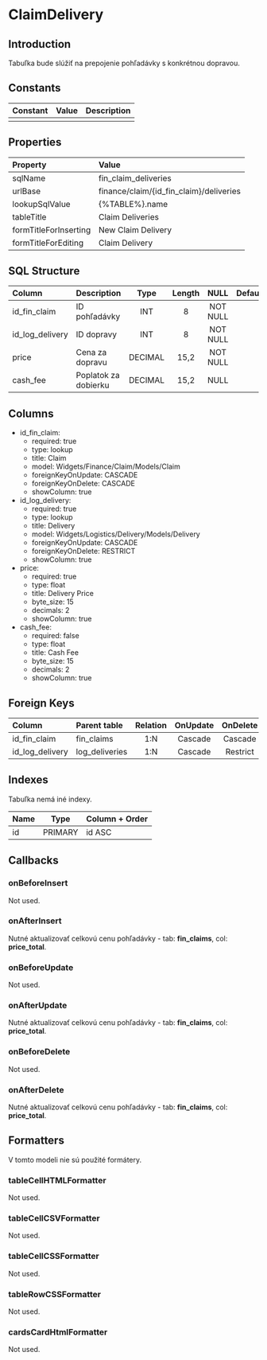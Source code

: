 # ClaimDelivery

## Introduction

Tabuľka bude slúžiť na prepojenie pohľadávky s konkrétnou dopravou.

## Constants

| Constant | Value | Description |
| -------- | ----- | ----------- |
|          |       |             |

## Properties

| Property              | Value                                   |
| :-------------------- | :-------------------------------------- |
| sqlName               | fin_claim_deliveries                    |
| urlBase               | finance/claim/{id_fin_claim}/deliveries |
| lookupSqlValue        | {%TABLE%}.name                          |
| tableTitle            | Claim Deliveries                        |
| formTitleForInserting | New Claim Delivery                      |
| formTitleForEditing   | Claim Delivery                          |

## SQL Structure

| Column          | Description          | Type    | Length | NULL     | Default |
| :-------------- | :------------------- | :-----: | :----: | :------: | ------- |
| id_fin_claim    | ID pohľadávky        | INT     | 8      | NOT NULL |         |
| id_log_delivery | ID dopravy           | INT     | 8      | NOT NULL |         |
| price           | Cena za dopravu      | DECIMAL | 15,2   | NOT NULL |         |
| cash_fee        | Poplatok za dobierku | DECIMAL | 15,2   | NULL     |         |

## Columns

* id_fin_claim:
    * required: true
    * type: lookup
    * title: Claim
    * model: Widgets/Finance/Claim/Models/Claim
    * foreignKeyOnUpdate: CASCADE
    * foreignKeyOnDelete: CASCADE
    * showColumn: true
* id_log_delivery:
    * required: true
    * type: lookup
    * title: Delivery
    * model: Widgets/Logistics/Delivery/Models/Delivery
    * foreignKeyOnUpdate: CASCADE
    * foreignKeyOnDelete: RESTRICT
    * showColumn: true
* price:
    * required: true
    * type: float
    * title: Delivery Price
    * byte_size: 15
    * decimals: 2
    * showColumn: true
* cash_fee:
    * required: false
    * type: float
    * title: Cash Fee
    * byte_size: 15
    * decimals: 2
    * showColumn: true

## Foreign Keys

| Column          | Parent table   | Relation | OnUpdate | OnDelete |
| :-------------- | :------------- | :------: | :------: | :------: |
| id_fin_claim    | fin_claims     | 1:N      | Cascade  | Cascade  |
| id_log_delivery | log_deliveries | 1:N      | Cascade  | Restrict |

## Indexes

Tabuľka nemá iné indexy.

| Name | Type    | Column + Order |
| ---- | ------- | -------------- |
| id   | PRIMARY | id ASC         |

## Callbacks

### onBeforeInsert

Not used.

### onAfterInsert

Nutné aktualizovať celkovú cenu pohľadávky - tab: **fin_claims**, col: **price_total**.

### onBeforeUpdate

Not used.

### onAfterUpdate

Nutné aktualizovať celkovú cenu pohľadávky - tab: **fin_claims**, col: **price_total**.

### onBeforeDelete

Not used.

### onAfterDelete

Nutné aktualizovať celkovú cenu pohľadávky - tab: **fin_claims**, col: **price_total**.

## Formatters

V tomto modeli nie sú použité formátery.

### tableCellHTMLFormatter

Not used.

### tableCellCSVFormatter

Not used.

### tableCellCSSFormatter

Not used.

### tableRowCSSFormatter

Not used.

### cardsCardHtmlFormatter

Not used.
